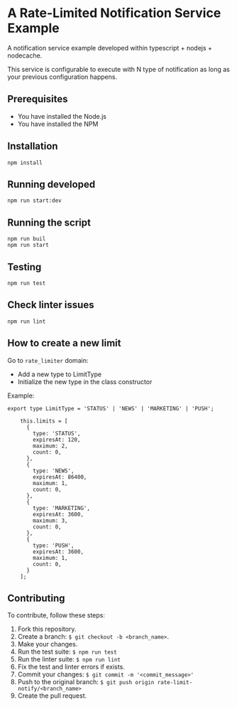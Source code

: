 # A Rate-Limited Notification Service Example

A notification service example developed within typescript + nodejs + nodecache. 

This service is configurable to execute with N type of notification as long as your previous configuration happens.

## Prerequisites

* You have installed the Node.js
* You have installed the NPM

## Installation

```
npm install
```

## Running developed

``
npm run start:dev
``

## Running the script

```
npm run buil
npm run start
```

## Testing

```
npm run test
```

## Check linter issues

``` 
npm run lint
```

## How to create a new limit 

Go to `rate_limiter` domain:

* Add a new type to LimitType
* Initialize the new type in the class constructor

Example:

```
export type LimitType = 'STATUS' | 'NEWS' | 'MARKETING' | 'PUSH';

    this.limits = [
      {
        type: 'STATUS',
        expiresAt: 120,
        maximum: 2,
        count: 0,
      },
      {
        type: 'NEWS',
        expiresAt: 86400,
        maximum: 1,
        count: 0,
      },
      {
        type: 'MARKETING',
        expiresAt: 3600,
        maximum: 3,
        count: 0,
      },
      {
        type: 'PUSH',
        expiresAt: 3600,
        maximum: 1,
        count: 0,
      }
    ];

```

## Contributing

To contribute, follow these steps:

1. Fork this repository.
2. Create a branch: `$ git checkout -b <branch_name>`.
3. Make your changes.
4. Run the test suite: `$ npm run test`
5. Run the linter suite: `$ npm run lint`
6. Fix the test and linter errors if exists.
7. Commit your changes: `$ git commit -m '<commit_message>'`
8. Push to the original branch: `$ git push origin rate-limit-notify/<branch_name>`
9. Create the pull request.


